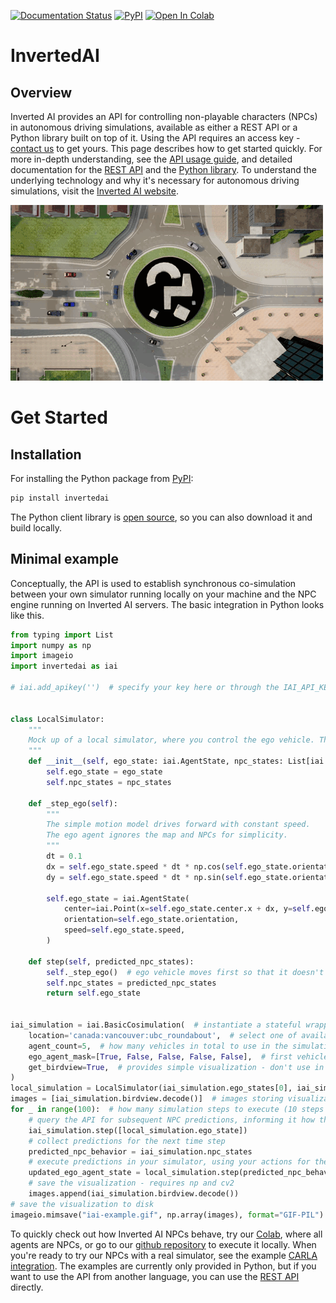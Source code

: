 [pypi-badge]: https://badge.fury.io/py/invertedai.svg
[pypi-link]: https://pypi.org/project/invertedai/
[colab-badge]: https://colab.research.google.com/assets/colab-badge.svg
[colab-link]: https://colab.research.google.com/github/inverted-ai/invertedai-drive/blob/develop/examples/npc_only_colab.ipynb


[![Documentation Status](https://readthedocs.org/projects/inverted-ai/badge/?version=latest)](https://inverted-ai.readthedocs.io/en/latest/?badge=latest)
[![PyPI][pypi-badge]][pypi-link]
[![Open In Colab][colab-badge]][colab-link]

# InvertedAI

## Overview
<!-- start elevator-pitch -->
Inverted AI provides an API for controlling non-playable characters (NPCs) in autonomous driving simulations,
available as either a REST API or a Python library built on top of it. Using the API requires an access key -
[contact us](mailto:sales@inverted.ai) to get yours. This page describes how to get started quickly. For more in-depth understanding,
see the [API usage guide](https://docs.inverted.ai/en/latest/userguide.html), and detailed documentation for the [REST API](https://docs.inverted.ai/en/latest/apireference.html) and the
[Python library](https://docs.inverted.ai/en/latest/pythonapi/index.html).
To understand the underlying technology and why it's necessary for autonomous driving simulations, visit the
[Inverted AI website](https://www.inverted.ai/).
<!-- end elevator-pitch -->

![](docs/images/top_camera.gif)

# Get Started
<!-- start quickstart -->
## Installation
For installing the Python package from [PyPI][pypi-link]:

```bash
pip install invertedai
```

The Python client library is [open source](https://github.com/inverted-ai/invertedai),
so you can also download it and build locally.


## Minimal example

Conceptually, the API is used to establish synchronous co-simulation between your own simulator running locally on
your machine and the NPC engine running on Inverted AI servers. The basic integration in Python looks like this.

```python
from typing import List
import numpy as np
import imageio
import invertedai as iai

# iai.add_apikey('')  # specify your key here or through the IAI_API_KEY variable


class LocalSimulator:
    """
    Mock up of a local simulator, where you control the ego vehicle. This example only supports single ego vehicle.
    """
    def __init__(self, ego_state: iai.AgentState, npc_states: List[iai.AgentState]):
        self.ego_state = ego_state
        self.npc_states = npc_states

    def _step_ego(self):
        """
        The simple motion model drives forward with constant speed.
        The ego agent ignores the map and NPCs for simplicity.
        """
        dt = 0.1
        dx = self.ego_state.speed * dt * np.cos(self.ego_state.orientation)
        dy = self.ego_state.speed * dt * np.sin(self.ego_state.orientation)

        self.ego_state = iai.AgentState(
            center=iai.Point(x=self.ego_state.center.x + dx, y=self.ego_state.center.y + dy),
            orientation=self.ego_state.orientation,
            speed=self.ego_state.speed,
        )

    def step(self, predicted_npc_states):
        self._step_ego()  # ego vehicle moves first so that it doesn't see future NPC movement
        self.npc_states = predicted_npc_states
        return self.ego_state


iai_simulation = iai.BasicCosimulation(  # instantiate a stateful wrapper for Inverted AI API
    location='canada:vancouver:ubc_roundabout',  # select one of available locations
    agent_count=5,  # how many vehicles in total to use in the simulation
    ego_agent_mask=[True, False, False, False, False],  # first vehicle is ego, rest are NPCs
    get_birdview=True,  # provides simple visualization - don't use in production
)
local_simulation = LocalSimulator(iai_simulation.ego_states[0], iai_simulation.npc_states)
images = [iai_simulation.birdview.decode()]  # images storing visualizations of subsequent states
for _ in range(100):  # how many simulation steps to execute (10 steps is 1 second)
    # query the API for subsequent NPC predictions, informing it how the ego vehicle acted
    iai_simulation.step([local_simulation.ego_state])
    # collect predictions for the next time step
    predicted_npc_behavior = iai_simulation.npc_states
    # execute predictions in your simulator, using your actions for the ego vehicle
    updated_ego_agent_state = local_simulation.step(predicted_npc_behavior)
    # save the visualization - requires np and cv2
    images.append(iai_simulation.birdview.decode())
# save the visualization to disk
imageio.mimsave("iai-example.gif", np.array(images), format="GIF-PIL")

```
To quickly check out how Inverted AI NPCs
behave, try our
[Colab](https://colab.research.google.com/github/inverted-ai/invertedai-drive/blob/develop/examples/npc_only_colab.ipynb),
where all agents are NPCs, or go to our
[github repository](https://github.com/inverted-ai/invertedai/tree/master/examples) to execute it locally.
When you're ready to try our NPCs with a real simulator, see the example [CARLA integration](https://github.com/inverted-ai/invertedai/tree/master/examples/carla).
The examples are currently only provided in Python, but if you want to use the API from another language,
you can use the [REST API](https://docs.inverted.ai/en/latest/apireference.html) directly.

<!-- end quickstart -->
